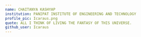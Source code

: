 ```yaml
---
name: CHAITANYA KASHYAP
institution: PANIPAT INSTITUTE OF ENGINEERING AND TECHNOLOGY
profile_pic: Icaraus.png  
quote: ALL I THINK OF LIVING THE FANTASY OF THIS UNIVERSE.
github_user: Icaraus
---
```

